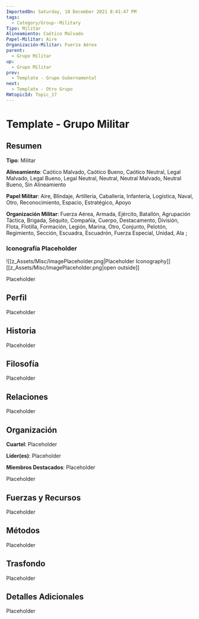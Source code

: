 ```yaml
---
ImportedOn: Saturday, 18 December 2021 8:41:47 PM
tags:
  - Category/Group--Military
Tipo: Militar
Alineamiento: Caótico Malvado
Papel-Militar: Aire
Organización-Militar: Fuerza Aérea
parent:
  - Grupo Militar
up:
  - Grupo Militar
prev:
  - Template - Grupo Gubernamental
next:
  - Template - Otro Grupo
RWtopicId: Topic_17
---
```

# Template - Grupo Militar
## Resumen
**Tipo**: Militar

**Alineamiento**: Caótico Malvado, Caótico Bueno, Caótico Neutral, Legal Malvado, Legal Bueno, Legal Neutral, Neutral, Neutral Malvado, Neutral Bueno, Sin Alineamiento

**Papel Militar**: Aire, Blindaje, Artillería, Caballería, Infantería, Logística, Naval, Otro, Reconocimiento, Espacio, Estratégico, Apoyo

**Organización Militar**: Fuerza Aérea, Armada, Ejército, Batallón, Agrupación Táctica, Brigada, Séquito, Compañía, Cuerpo, Destacamento, División, Flota, Flotilla, Formación, Legión, Marina, Otro, Conjunto, Pelotón, Regimiento, Sección, Escuadra, Escuadrón, Fuerza Especial, Unidad, Ala ;

### Iconografía Placeholder
![[z_Assets/Misc/ImagePlaceholder.png|Placeholder Iconography]]
[[z_Assets/Misc/ImagePlaceholder.png|open outside]]

Placeholder

## Perfil
Placeholder

## Historia
Placeholder

## Filosofía
Placeholder

## Relaciones
Placeholder

## Organización
**Cuartel**: Placeholder

**Líder(es)**: Placeholder

**Miembros Destacados**: Placeholder

Placeholder

## Fuerzas y Recursos
Placeholder

## Métodos
Placeholder

## Trasfondo
Placeholder

## Detalles Adicionales
Placeholder
